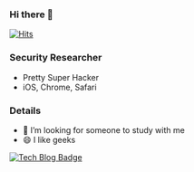 ### Hi there 👋
[![Hits](https://hits.seeyoufarm.com/api/count/incr/badge.svg?url=https%3A%2F%2Fgithub.com%2Frls1004)](https://hits.seeyoufarm.com)

### Security Researcher
- Pretty Super Hacker
- iOS, Chrome, Safari

### Details
- 🤔 I’m looking for someone to study with me
- 😄 I like geeks


[![Tech Blog Badge](http://img.shields.io/badge/-Tech%20blog-FB5BC5?style=flat-square&logo=github&link=https://rls1004.github.io/)](https://rls1004.github.io/)

<!--
**rls1004/rls1004** is a ✨ _special_ ✨ repository because its `README.md` (this file) appears on your GitHub profile.

Here are some ideas to get you started:

- 🔭 I’m currently working on ...
- 🌱 I’m currently learning ...
- 👯 I’m looking to collaborate on ...
- 🤔 I’m looking for help with ...
- 💬 Ask me about ...
- 📫 How to reach me: ...
- 😄 Pronouns: ...
- ⚡ Fun fact: ...
-->
